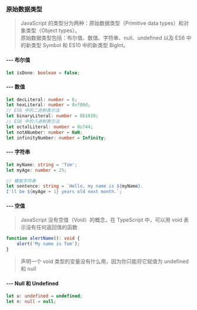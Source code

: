 ### 原始数据类型
> JavaScript 的类型分为两种：原始数据类型（Primitive data types）和对象类型（Object types）。\
> 原始数据类型包括：布尔值、数值、字符串、null、undefined 以及 ES6 中的新类型 Symbol 和 ES10 中的新类型 BigInt。
#### --- 布尔值
```typescript
let isDone: boolean = false;
```
#### --- 数值
```typescript
let decLiteral: number = 6;
let hexLiteral: number = 0xf00d;
// ES6 中的二进制表示法
let binaryLiteral: number = 0b1010;
// ES6 中的八进制表示法
let octalLiteral: number = 0o744;
let notANumber: number = NaN;
let infinityNumber: number = Infinity;
```
#### --- 字符串
```typescript
let myName: string = 'Tom';
let myAge: number = 25;

// 模板字符串
let sentence: string = `Hello, my name is ${myName}.
I'll be ${myAge + 1} years old next month.`;
```
#### --- 空值
> JavaScript 没有空值（Void）的概念，在 TypeScript 中，可以用 void 表示没有任何返回值的函数
```typescript
function alertName(): void {
    alert('My name is Tom');
}
```
> 声明一个 void 类型的变量没有什么用，因为你只能将它赋值为 undefined 和 null
#### --- Null 和 Undefined
```typescript
let u: undefined = undefined;
let n: null = null;
```
